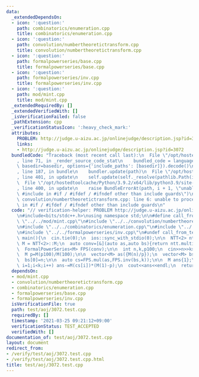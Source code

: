 ```yaml
---
data:
  _extendedDependsOn:
  - icon: ':question:'
    path: combinatorics/enumeration.cpp
    title: combinatorics/enumeration.cpp
  - icon: ':question:'
    path: convolution/numbertheoretictransform.cpp
    title: convolution/numbertheoretictransform.cpp
  - icon: ':question:'
    path: formalpowerseries/base.cpp
    title: formalpowerseries/base.cpp
  - icon: ':question:'
    path: formalpowerseries/inv.cpp
    title: formalpowerseries/inv.cpp
  - icon: ':question:'
    path: mod/mint.cpp
    title: mod/mint.cpp
  _extendedRequiredBy: []
  _extendedVerifiedWith: []
  _isVerificationFailed: false
  _pathExtension: cpp
  _verificationStatusIcon: ':heavy_check_mark:'
  attributes:
    PROBLEM: http://judge.u-aizu.ac.jp/onlinejudge/description.jsp?id=3072
    links:
    - http://judge.u-aizu.ac.jp/onlinejudge/description.jsp?id=3072
  bundledCode: "Traceback (most recent call last):\n  File \"/opt/hostedtoolcache/Python/3.9.2/x64/lib/python3.9/site-packages/onlinejudge_verify/documentation/build.py\"\
    , line 71, in _render_source_code_stat\n    bundled_code = language.bundle(stat.path,\
    \ basedir=basedir, options={'include_paths': [basedir]}).decode()\n  File \"/opt/hostedtoolcache/Python/3.9.2/x64/lib/python3.9/site-packages/onlinejudge_verify/languages/cplusplus.py\"\
    , line 187, in bundle\n    bundler.update(path)\n  File \"/opt/hostedtoolcache/Python/3.9.2/x64/lib/python3.9/site-packages/onlinejudge_verify/languages/cplusplus_bundle.py\"\
    , line 401, in update\n    self.update(self._resolve(pathlib.Path(included), included_from=path))\n\
    \  File \"/opt/hostedtoolcache/Python/3.9.2/x64/lib/python3.9/site-packages/onlinejudge_verify/languages/cplusplus_bundle.py\"\
    , line 400, in update\n    raise BundleErrorAt(path, i + 1, \"unable to process\
    \ #include in #if / #ifdef / #ifndef other than include guards\")\nonlinejudge_verify.languages.cplusplus_bundle.BundleErrorAt:\
    \ convolution/numbertheoretictransform.cpp: line 6: unable to process #include\
    \ in #if / #ifdef / #ifndef other than include guards\n"
  code: "// verification-helper: PROBLEM http://judge.u-aizu.ac.jp/onlinejudge/description.jsp?id=3072\n\
    \n#include<bits/stdc++.h>\nusing namespace std;\n\n#define call_from_test\n#include\
    \ \"../../mod/mint.cpp\"\n#include \"../../convolution/numbertheoretictransform.cpp\"\
    \n#include \"../../combinatorics/enumeration.cpp\"\n#include \"../../formalpowerseries/base.cpp\"\
    \n#include \"../../formalpowerseries/inv.cpp\"\n#undef call_from_test\n\nsigned\
    \ main(){\n  cin.tie(0);\n  ios::sync_with_stdio(0);\n\n  NTT<2> ntt;\n  using\
    \ M = NTT<2>::M;\n  auto conv=[&](auto as,auto bs){return ntt.multiply(as,bs);};\n\
    \  FormalPowerSeries<M> FPS(conv);\n\n  int n,k,p100;\n  cin>>n>>k>>p100;\n\n\
    \  M p=M(p100)/M(100);\n\n  vector<M> as({M(n)/p});\n  vector<M> bs(n+1,-p);\n\
    \  bs[0]=n;\n\n  auto cs=FPS.mul(as,FPS.inv(bs,k));\n\n  M ans{1};\n  for(int\
    \ i=1;i<k;i++) ans-=M(cs[i])*(M(1)-p);\n  cout<<ans<<endl;\n  return 0;\n}\n"
  dependsOn:
  - mod/mint.cpp
  - convolution/numbertheoretictransform.cpp
  - combinatorics/enumeration.cpp
  - formalpowerseries/base.cpp
  - formalpowerseries/inv.cpp
  isVerificationFile: true
  path: test/aoj/3072.test.cpp
  requiredBy: []
  timestamp: '2021-03-25 09:21:12+09:00'
  verificationStatus: TEST_ACCEPTED
  verifiedWith: []
documentation_of: test/aoj/3072.test.cpp
layout: document
redirect_from:
- /verify/test/aoj/3072.test.cpp
- /verify/test/aoj/3072.test.cpp.html
title: test/aoj/3072.test.cpp
---
```


